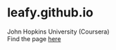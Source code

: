 # leafy.github.io
John Hopkins University (Coursera)
<br>
Find the page [here](https://anjishnum.github.io/leafy.github.io)
